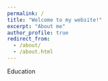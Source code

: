 ```yaml
---
permalink: /
title: "Welcome to my website!"
excerpt: "About me"
author_profile: true
redirect_from: 
  - /about/
  - /about.html
---
```



Education
